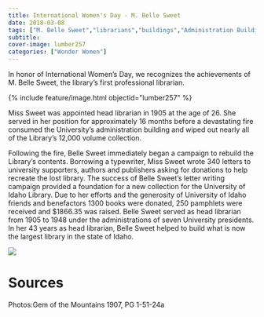 ```yaml
---
title: International Women's Day - M. Belle Sweet
date: 2018-03-08
tags: ["M. Belle Sweet","librarians","buildings","Administration Building","women"]
subtitle: 
cover-image: lumber257
categories: ["Wonder Women"]
---
```


In honor of International Women’s Day, we recognizes the achievements of M. Belle Sweet, the library’s first professional librarian.

{% include feature/image.html objectid="lumber257" %}

Miss Sweet was appointed head librarian in 1905 at the age
of 26. She served in her position for approximately 16 months before a
devastating fire consumed the University’s administration building and wiped
out nearly all of the Library’s 12,000 volume collection.

Following the fire, Belle Sweet immediately began a campaign
to rebuild the Library’s contents. Borrowing a typewriter, Miss Sweet wrote 340
letters to university supporters, authors and publishers asking for donations
to help recreate the lost library. The success of Belle Sweet’s letter writing
campaign provided a foundation for a new collection for the University of Idaho
Library. Due to her efforts and the generosity of University of Idaho friends
and benefactors 1300 books were donated, 250 pamphlets were received and $1866.35
was raised. Belle Sweet served as head librarian from 1905 to 1948 under the
administrations of seven University presidents. In her 43 years as head
librarian, Belle Sweet helped to build what is now the largest library in the
state of Idaho.

<a href="https://www.lib.uidaho.edu/digital/campus/items/campus02109.html">
<img class="img-fluid" src="https://objects.lib.uidaho.edu/campus/small/campus02109_sm.jpg" data-orig-height="1044" data-orig-width="1607"/></a>

# Sources

Photos:Gem of the Mountains 1907, PG 1-51-24a